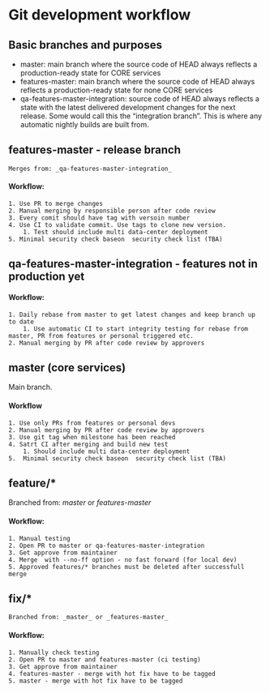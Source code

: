 # Git development workflow

## Basic branches and purposes

* master: main branch where the source code of HEAD always reflects a production-ready state for CORE services
* features-master: main branch where the source code of HEAD always reflects a production-ready state for none CORE services
* qa-features-master-integration: source code of HEAD always reflects a state with the latest delivered development changes for the next release. Some would call this the “integration branch”. This is where any automatic nightly builds are built from.

## features-master - release branch

	Merges from: _qa-features-master-integration_
#### Workflow:
	1. Use PR to merge changes
	2. Manual merging by responsible person after code review
	3. Every comit should have tag with versoin number 
	4. Use CI to validate commit. Use tags to clone new version.
		1. Test should include multi data-center deployment
	5. Minimal security check baseon  security check list (TBA)

## qa-features-master-integration - features not in production yet

#### Workflow:
	1. Daily rebase from master to get latest changes and keep branch up to date
		1. Use automatic CI to start integrity testing for rebase from master, PR from features or personal triggered etc. 
	2. Manual merging by PR after code review by approvers

## master (core services)
Main branch.

#### Workflow

	1. Use only PRs from features or personal devs
	2. Manual merging by PR after code review by approvers
	3. Use git tag when milestone has been reached
	4. Satrt CI after merging and build new test
		1. Should include multi data-center deployment
	5.  Minimal security check baseon  security check list (TBA)

## feature/*
Branched from: _master_ or _features-master_

#### Workflow:	
	
	1. Manual testing
	2. Open PR to master or qa-features-master-integration
	3. Get approve from maintainer
	4. Merge  with --no-ff option - no fast forward (for local dev)
	5. Approved features/* branches must be deleted after successfull merge

## fix/*

	Branched from: _master_ or _features-master_

#### Workflow:	

	1. Manually check testing
	2. Open PR to master and features-master (ci testing)
	3. Get approve from maintainer
	4. features-master - merge with hot fix have to be tagged
	5. master - merge with hot fix have to be tagged
